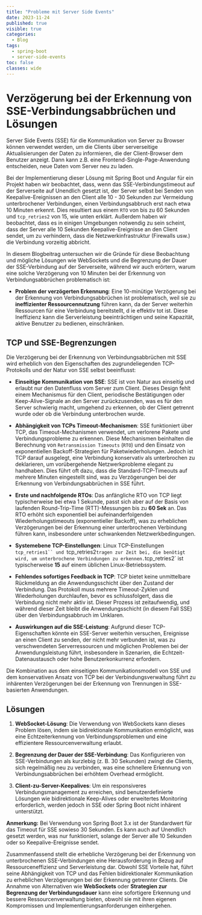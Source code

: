 ```yaml
---
title: "Probleme mit Server Side Events"
date: 2023-11-24
published: true
visible: true
categories:
  - Blog
tags:
  - spring-boot
  - server-side-events
toc: false
classes: wide
---
```

# Verzögerung bei der Erkennung von SSE-Verbindungsabbrüchen und Lösungen

Server Side Events (SSE) für die Kommunikation von Server zu Browser können verwendet werden, um die Clients über serverseitige 
Aktualisierungen der Daten zu informieren, die der Client-Browser dem Benutzer anzeigt. Dann kann z.B. eine 
Frontend-Single-Page-Anwendung entscheiden, neue Daten vom Server neu zu laden.

Bei der Implementierung dieser Lösung mit Spring Boot und Angular für ein Projekt haben wir beobachtet, dass, wenn das 
SSE-Verbindungstimeout auf der Serverseite auf Unendlich gesetzt ist, der Server selbst bei Senden von Keepalive-Ereignissen an den 
Client alle 10 - 30 Sekunden zur Vermeidung unterbrochener Verbindungen, einen Verbindungsabbruch erst nach etwa 10 Minuten erkennt. 
Dies resultiert aus einem `RTO` von bis zu 60 Sekunden und `tcp_retries2` von 15, wie unten erklärt.
Außerdem haben wir beobachtet, dass es in einigen Umgebungen notwendig zu sein scheint, dass der Server alle 10 Sekunden 
Keepalive-Ereignisse an den Client sendet, um zu verhindern, dass die Netzwerkinfrastruktur (Firewalls usw.) die Verbindung vorzeitig 
abbricht.

In diesem Blogbeitrag untersuchen wir die Gründe für diese Beobachtung und mögliche Lösungen wie WebSockets und die Begrenzung der 
Dauer der SSE-Verbindung auf der Serverseite, während wir auch erörtern, warum eine solche Verzögerung von 10 Minuten bei der 
Erkennung von Verbindungsabbrüchen problematisch ist:

- **Problem der verzögerten Erkennung**: Eine 10-minütige Verzögerung bei der Erkennung von Verbindungsabbrüchen ist problematisch, 
weil sie zu **ineffizienter Ressourcennutzung** führen kann, da der Server weiterhin Ressourcen für eine Verbindung bereitstellt, d
ie effektiv tot ist. Diese Ineffizienz kann die Serverleistung beeinträchtigen und seine Kapazität, aktive Benutzer zu bedienen, 
einschränken.

## TCP und SSE-Begrenzungen
Die Verzögerung bei der Erkennung von Verbindungsabbrüchen mit SSE wird erheblich von den Eigenschaften des zugrundeliegenden 
TCP-Protokolls und der Natur von SSE selbst beeinflusst:

- **Einseitige Kommunikation von SSE**: SSE ist von Natur aus einseitig und erlaubt nur den Datenfluss vom Server zum Client. Dieses 
Design fehlt einem Mechanismus für den Client, periodische Bestätigungen oder Keep-Alive-Signale an den Server zurückzusenden, was es 
für den Server schwierig macht, umgehend zu erkennen, ob der Client getrennt wurde oder ob die Verbindung unterbrochen wurde.

- **Abhängigkeit von TCPs Timeout-Mechanismen**: SSE funktioniert über TCP, das Timeout-Mechanismen verwendet, um verlorene Pakete 
und Verbindungsprobleme zu erkennen. Diese Mechanismen beinhalten die Berechnung von `Retransmission Timeouts` (`RTO`) und den 
Einsatz von exponentiellen Backoff-Strategien für Paketwiederholungen. Jedoch ist TCP darauf ausgelegt, eine Verbindung konservativ 
als unterbrochen zu deklarieren, um vorübergehende Netzwerkprobleme elegant zu handhaben. Dies führt oft dazu, dass die 
Standard-TCP-Timeouts auf mehrere Minuten eingestellt sind, was zu Verzögerungen bei der Erkennung von Verbindungsabbrüchen in SSE 
führt.

- **Erste und nachfolgende RTOs**: Das anfängliche RTO von TCP liegt typischerweise bei etwa 1 Sekunde, passt sich aber auf der Basis 
von laufenden Round-Trip-Time (RTT)-Messungen bis zu **60 Sek** an. Das RTO erhöht sich exponentiell bei aufeinanderfolgenden 
Wiederholungstimeouts (exponentieller Backoff), was zu erheblichen Verzögerungen bei der Erkennung einer unterbrochenen Verbindung 
führen kann, insbesondere unter schwankenden Netzwerkbedingungen.

- **Systemebene TCP-Einstellungen**: Linux TCP-Einstellungen `tcp_retries1`` und `tcp_retries2` tragen zur Zeit bei, die benötigt 
wird, um unterbrochene Verbindungen zu erkennen. `tcp_retries2` ist typischerweise **15** auf einem üblichen Linux-Betriebssystem.

- **Fehlendes sofortiges Feedback in TCP**: TCP bietet keine unmittelbare Rückmeldung an die Anwendungsschicht über den Zustand der 
Verbindung. Das Protokoll muss mehrere Timeout-Zyklen und Wiederholungen durchlaufen, bevor es schlussfolgert, dass die Verbindung 
nicht mehr aktiv ist. Dieser Prozess ist zeitaufwendig, und während dieser Zeit bleibt die Anwendungsschicht (in diesem Fall SSE) 
über den Verbindungsabbruch im Unklaren.

- **Auswirkungen auf die SSE-Leistung**: Aufgrund dieser TCP-Eigenschaften könnte ein SSE-Server weiterhin versuchen, Ereignisse an 
einen Client zu senden, der nicht mehr verbunden ist, was zu verschwendeten Serverressourcen und möglichen Problemen bei der 
Anwendungsleistung führt, insbesondere in Szenarien, die Echtzeit-Datenaustausch oder hohe Benutzerkonkurrenz erfordern.

Die Kombination aus dem einseitigen Kommunikationsmodell von SSE und dem konservativen Ansatz von TCP bei der Verbindungsverwaltung 
führt zu inhärenten Verzögerungen bei der Erkennung von Trennungen in SSE-basierten Anwendungen.

## Lösungen

1. **WebSocket-Lösung**: Die Verwendung von WebSockets kann dieses Problem lösen, indem sie bidirektionale Kommunikation ermöglicht, 
was eine Echtzeiterkennung von Verbindungsproblemen und eine effizientere Ressourcenverwaltung erlaubt.

2. **Begrenzung der Dauer der SSE-Verbindung**: Das Konfigurieren von SSE-Verbindungen als kurzlebig (z. B. 30 Sekunden) zwingt die 
Clients, sich regelmäßig neu zu verbinden, was eine schnellere Erkennung von Verbindungsabbrüchen bei erhöhtem Overhead ermöglicht.

3. **Client-zu-Server-Keepalives**: Um ein responsiveres Verbindungsmanagement zu erreichen, sind benutzerdefinierte Lösungen wie 
bidirektionale Keep-Alives oder erweitertes Monitoring erforderlich, werden jedoch in SSE oder Spring Boot nicht inhärent unterstützt.

**Anmerkung:** Bei Verwendung von Spring Boot 3.x ist der Standardwert für das Timeout für SSE sowieso 30 Sekunden. Es kann auch auf 
Unendlich gesetzt werden, was nur funktioniert, solange der Server alle 10 Sekunden oder so Keepalive-Ereignisse sendet.

Zusammenfassend stellt die erhebliche Verzögerung bei der Erkennung von unterbrochenen SSE-Verbindungen eine Herausforderung in Bezug 
auf Ressourceneffizienz und Serverleistung dar. Obwohl SSE Vorteile hat, führt seine Abhängigkeit von TCP und das Fehlen 
bidirektionaler Kommunikation zu erheblichen Verzögerungen bei der Erkennung getrennter Clients. Die Annahme von Alternativen wie 
**WebSockets** oder **Strategien zur Begrenzung der Verbindungsdauer** kann eine sofortigere Erkennung und bessere 
Ressourcenverwaltung bieten, obwohl sie mit ihren eigenen Kompromissen und Implementierungsanforderungen einhergehen.

